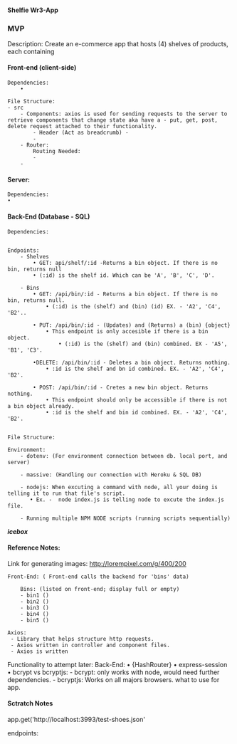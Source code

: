 #### Shelfie Wr3-App

### MVP

Description: Create an e-commerce app that hosts (4) shelves of products, each containing 



#### Front-end (client-side)

    Dependencies:
        •

    File Structure:
    - src
        - Components: axios is used for sending requests to the server to retrieve components that change state aka have a - put, get, post, delete request attached to their functionality. 
            - Header (Act as breadcrumb) - 
            - 
        - Router:
            Routing Needed:
            - 
        -
        


#### Server:
    Dependencies:
    •



#### Back-End (Database - SQL)

    Dependencies:
       

    Endpoints:
        - Shelves
            • GET: api/shelf/:id -Returns a bin object. If there is no bin, returns null
            • (:id) is the shelf id. Which can be 'A', 'B', 'C', 'D'.

        - Bins
            • GET: /api/bin/:id - Returns a bin object. If there is no bin, returns null. 
                • (:id) is the (shelf) and (bin) (id) EX. - 'A2', 'C4', 'B2'..

            • PUT: /api/bin/:id - (Updates) and (Returns) a (bin) {object}
                • This endpoint is only accesible if there is a bin object.
                    • (:id) is the (shelf) and (bin) combined. EX - 'A5', 'B1', 'C3'.

            •DELETE: /api/bin/:id - Deletes a bin object. Returns nothing.
                • :id is the shelf and bn id combined. EX. - 'A2', 'C4', 'B2'.
            
            • POST: /api/bin/:id - Cretes a new bin object. Returns nothing. 
                • This endpoint should only be accessible if there is not a bin object already. 
                • :id is the shelf and bin id combined. EX. - 'A2', 'C4', 'B2'.


    File Structure:

    Environment:
        - dotenv: (For environment connection between db. local port, and server)

        - massive: (Handling our connection with Heroku & SQL DB)

        - nodejs: When excuting a command with node, all your doing is telling it to run that file's script. 
           • Ex. -  node index.js is telling node to excute the index.js file.

        - Running multiple NPM NODE scripts (running scripts sequentially)





***icebox***


#### Reference Notes: 


Link for generating images: http://lorempixel.com/g/400/200



    Front-End: ( Front-end calls the backend for 'bins' data)

        Bins: (listed on front-end; display full or empty)
        - bin1 ()
        - bin2 ()
        - bin3 ()
        - bin4 ()
        - bin5 ()

    Axios:
     - Library that helps structure http requests.
     - Axios written in controller and component files.
     - Axios is written 

     

Functionality to attempt later: 
    Back-End:
        • {HashRouter}
        • express-session
        • bcrypt vs bcryptjs:
            - bcrypt: only works with node, would need further dependencies.
            - bcryptjs: Works on all majors browsers. what to use for app.


 #### Sctratch Notes


app.get('http://localhost:3993/test-shoes.json'

endpoints: 

